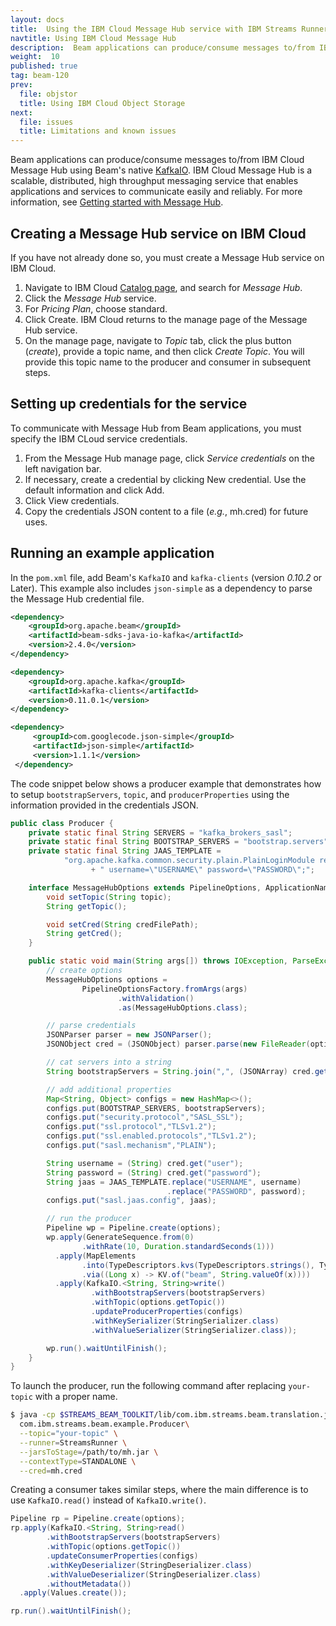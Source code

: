 ```yaml
---
layout: docs
title:  Using the IBM Cloud Message Hub service with IBM Streams Runner for Apache Beam
navtitle: Using IBM Cloud Message Hub
description:  Beam applications can produce/consume messages to/from IBM Cloud Message Hub using Beam's native KafkaIO.
weight:  10
published: true
tag: beam-120
prev:
  file: objstor
  title: Using IBM Cloud Object Storage
next:
  file: issues
  title: Limitations and known issues
---
```


Beam applications can produce/consume messages to/from IBM Cloud Message Hub
using Beam's native [KafkaIO](https://beam.apache.org/documentation/sdks/javadoc/2.4.0/org/apache/beam/sdk/io/kafka/KafkaIO.html).
IBM Cloud Message Hub is a scalable, distributed, high throughput messaging
service that enables applications and services to communicate easily and
reliably. For more information, see [Getting started with Message Hub](https://console.bluemix.net/docs/services/MessageHub/index.html).

## Creating a Message Hub service on IBM Cloud

If you have not already done so, you must create a Message Hub service on IBM Cloud.

1. Navigate to IBM Cloud [Catalog page](https://console.bluemix.net/catalog/), and search for *Message Hub*.
2. Click the *Message Hub* service.
3. For *Pricing Plan*, choose standard.
4. Click Create. IBM Cloud returns to the manage page of the Message Hub service.
5. On the manage page, navigate to *Topic* tab, click the plus button (*create*), provide a topic name, and then click *Create Topic*. You will provide this topic name to the producer and consumer in subsequent steps.

## Setting up credentials for the service

To communicate with Message Hub from Beam applications, you must specify the
IBM CLoud service credentials.

1. From the Message Hub manage page, click *Service credentials* on the left navigation bar.
2. If necessary, create a credential by clicking New credential. Use the default information and click Add.
3. Click View credentials.
4. Copy the credentials JSON content to a file (_e.g._, mh.cred) for future uses.

## Running an example application

In the `pom.xml` file, add Beam's `KafkaIO` and `kafka-clients`
(version *0.10.2* or Later). This example also includes `json-simple`
as a dependency to parse the Message Hub credential file.

```xml
<dependency>
    <groupId>org.apache.beam</groupId>
    <artifactId>beam-sdks-java-io-kafka</artifactId>
    <version>2.4.0</version>
</dependency>

<dependency>
    <groupId>org.apache.kafka</groupId>
    <artifactId>kafka-clients</artifactId>
    <version>0.11.0.1</version>
</dependency>

<dependency>
     <groupId>com.googlecode.json-simple</groupId>
     <artifactId>json-simple</artifactId>
     <version>1.1.1</version>
 </dependency>
```

The code snippet below shows a producer example that demonstrates how to setup
`bootstrapServers`, `topic`, and `producerProperties` using the information
provided in the credentials JSON.

```java
public class Producer {
    private static final String SERVERS = "kafka_brokers_sasl";
    private static final String BOOTSTRAP_SERVERS = "bootstrap.servers";
    private static final String JAAS_TEMPLATE =
            "org.apache.kafka.common.security.plain.PlainLoginModule required"
                  + " username=\"USERNAME\" password=\"PASSWORD\";";

    interface MessageHubOptions extends PipelineOptions, ApplicationNameOptions {
        void setTopic(String topic);
        String getTopic();

        void setCred(String credFilePath);
        String getCred();
    }

    public static void main(String args[]) throws IOException, ParseException {
        // create options
        MessageHubOptions options =
                PipelineOptionsFactory.fromArgs(args)
                        .withValidation()
                        .as(MessageHubOptions.class);

        // parse credentials
        JSONParser parser = new JSONParser();
        JSONObject cred = (JSONObject) parser.parse(new FileReader(options.getCred()));

        // cat servers into a string
        String bootstrapServers = String.join(",", (JSONArray) cred.get(SERVERS));

        // add additional properties
        Map<String, Object> configs = new HashMap<>();
        configs.put(BOOTSTRAP_SERVERS, bootstrapServers);
        configs.put("security.protocol","SASL_SSL");
        configs.put("ssl.protocol","TLSv1.2");
        configs.put("ssl.enabled.protocols","TLSv1.2");
        configs.put("sasl.mechanism","PLAIN");

        String username = (String) cred.get("user");
        String password = (String) cred.get("password");
        String jaas = JAAS_TEMPLATE.replace("USERNAME", username)
                                   .replace("PASSWORD", password);
        configs.put("sasl.jaas.config", jaas);

        // run the producer
        Pipeline wp = Pipeline.create(options);
        wp.apply(GenerateSequence.from(0)
                .withRate(10, Duration.standardSeconds(1)))
          .apply(MapElements
                .into(TypeDescriptors.kvs(TypeDescriptors.strings(), TypeDescriptors.strings()))
                .via((Long x) -> KV.of("beam", String.valueOf(x))))
          .apply(KafkaIO.<String, String>write()
                  .withBootstrapServers(bootstrapServers)
                  .withTopic(options.getTopic())
                  .updateProducerProperties(configs)
                  .withKeySerializer(StringSerializer.class)
                  .withValueSerializer(StringSerializer.class));

        wp.run().waitUntilFinish();
    }
}
```

To launch the producer, run the following command after replacing `your-topic`
with a proper name.

```bash
$ java -cp $STREAMS_BEAM_TOOLKIT/lib/com.ibm.streams.beam.translation.jar:$STREAMS_INSTALL/lib/com.ibm.streams.operator.samples.jar:/path/to/mh.jar \
  com.ibm.streams.beam.example.Producer\
  --topic="your-topic" \
  --runner=StreamsRunner \
  --jarsToStage=/path/to/mh.jar \
  --contextType=STANDALONE \
  --cred=mh.cred
```

Creating a consumer takes similar steps, where the main difference is to use
`KafkaIO.read()` instead of `KafkaIO.write()`.

```java
Pipeline rp = Pipeline.create(options);
rp.apply(KafkaIO.<String, String>read()
        .withBootstrapServers(bootstrapServers)
        .withTopic(options.getTopic())
        .updateConsumerProperties(configs)
        .withKeyDeserializer(StringDeserializer.class)
        .withValueDeserializer(StringDeserializer.class)
        .withoutMetadata())
  .apply(Values.create());

rp.run().waitUntilFinish();
```
